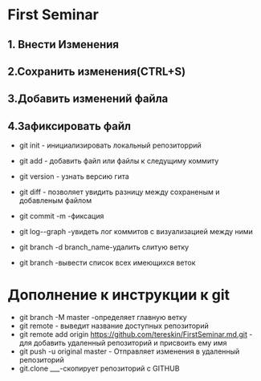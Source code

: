 # First Seminar
## 1. Внести Изменения
## 2.Сохранить изменения(CTRL+S)
## 3.Добавить изменений файла
## 4.Зафиксировать файл
* git init - инициализировать локальный репозиторрий
* git add - добавить файл или файлы к следущиму коммиту
* git version - узнать версию гита
* git diff - позволяет увидить разницу между сохраненым и добавленым файлом
* git commit -m -фиксация

* git log--graph -увидеть лог коммитов с визуализацией между ними
* git branch -d branch_name-удалить слитую ветку

* git branch -вывести список всех имеющихся веток

# Дополнение к инструкции к git
- git branch -M master -определяет главную ветку
- git remote - выведит название доступных репозиторий
- git remote add origin https://github.com/tereskin/FirstSeminar.md.git - для добавить удаленный репозиторий и присвоить ему имя 
- git push -u original master - Отправляет изменения в удаленный репозиторий
- git.clone ___-скопирует репозиторий с GITHUB
